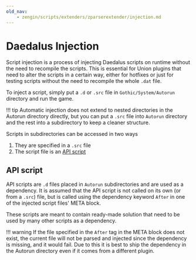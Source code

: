 ```yaml
---
old_nav:
    - zengin/scripts/extenders/zparserextender/injection.md
---
```

# Daedalus Injection
Script injection is a process of injecting Daedalus scripts on runtime without the need to recompile the scripts. This is essential for Union plugins that need to alter the scripts in a certain way, either for hotfixes or just for testing scripts without the need to recompile the whole `.dat` file.

To inject a script, simply put a `.d` or `.src` file in `Gothic/System/Autorun` directory and run the game.

!!! tip
    Automatic injection does not extend to nested directories in the Autorun directory directly, but you can put a `.src` file into `Autorun` directory and the rest into a subdirectory to keep a cleaner structure.

Scripts in subdirectories can be accessed in two ways

1. They are specified in a `.src` file
2. The script file is an [API script](#api-script)

## API script
API scripts are `.d` files placed in `Autorun` subdirectories and are used as a dependency.
It is assumed that the API script is not called on its own (or from a `.src`) file, but is called using the dependency keyword `After` in one of the injected script files' META block.

These scripts are meant to contain ready-made solution that need to be used by many other scripts as a dependency.

!!! warning
    If the file specified in the `After` tag in the META block does not exist, the current file will not be parsed and injected since the dependency is missing, and it would fail. Due to this it is best to ship the dependency in the Autorun directory even if it comes from a different plugin.
